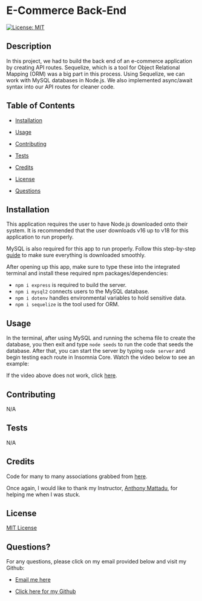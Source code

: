 # E-Commerce Back-End

  [![License: MIT](https://img.shields.io/badge/License-MIT-yellow.svg)](https://opensource.org/licenses/MIT)
  ## Description

  In this project, we had to build the back end of an e-commerce application by creating API routes. Sequelize, which is a tool for Object Relational Mapping (ORM) was a big part in this process. Using Sequelize, we can work with MySQL databases in Node.js. We also implemented async/await syntax into our API routes for cleaner code. 


  ## Table of Contents

  - [Installation](#installation)

  - [Usage](#usage)

  - [Contributing](#contributing)

  - [Tests](#tests)

  - [Credits](#credits)

  - [License](#license)

  - [Questions](#questions)


  ## Installation

  This application requires the user to have Node.js downloaded onto their system. It is recommended that the user downloads v16 up to v18 for this application to run properly. 

  MySQL is also required for this app to run properly. Follow this step-by-step [guide](https://coding-boot-camp.github.io/full-stack/mysql/mysql-installation-guide) to make sure everything is downloaded smoothly.

  After opening up this app, make sure to type these into the integrated terminal and install these required npm packages/dependencies: 
  - `npm i express` is required to build the server.
  - `npm i mysql2` connects users to the MySQL database.
  - `npm i dotenv` handles environmental variables to hold sensitive data.
  - `npm i sequelize` is the tool used for ORM.


  ## Usage

  In the terminal, after using MySQL and running the schema file to create the database, you then exit and type `node seeds` to run the code that seeds the database. After that, you can start the server by typing `node server` and begin testing each route in Insomnia Core. Watch the video below to see an example:

  If the video above does not work, click [here](https://drive.google.com/file/d/15B75e-jn1EvtnDHhLzOTLQdma8YCUmU8/view).


  ## Contributing

  N/A


  ## Tests

  N/A


  ## Credits

  Code for many to many associations grabbed from [here](https://stackoverflow.com/questions/22958683/how-to-implement-many-to-many-association-in-sequelize). 
  
  Once again, I would like to thank my Instructor, [Anthony Mattadu](https://github.com/amaddatu), for helping me when I was stuck.


  ## License

  [MIT License](https://opensource.org/licenses/MIT)


  ## Questions?

  For any questions, please click on my email provided below and visit my Github:

  - [Email me here](mailto:elvislau74@gmail.com)

  - [Click here for my Github](https://github.com/elvislau74/)